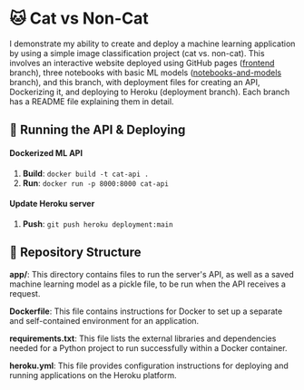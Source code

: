 # 🐱 Cat vs Non-Cat
I demonstrate my ability to create and deploy a machine learning application by using a simple image classification project (cat vs. non-cat). This involves an interactive website deployed using GitHub pages ([frontend](https://github.com/njoppi2/cat-vs-non-cat/tree/front-end) branch), three notebooks with basic ML models ([notebooks-and-models](https://github.com/njoppi2/cat-vs-non-cat/tree/notebooks-and-models) branch), and this branch, with deployment files for creating an API, Dockerizing it, and deploying to Heroku (deployment branch). Each branch has a README file explaining them in detail.

## 🚀 Running the API & Deploying

#### Dockerized ML API

1. **Build**: `docker build -t cat-api .`
2. **Run**: `docker run -p 8000:8000 cat-api`

#### Update Heroku server

1. **Push**: `git push heroku deployment:main`

## 📂 Repository Structure
**app/**: This directory contains files to run the server's API, as well as a saved machine learning model as a pickle file, to be run when the API receives a request.

**Dockerfile**: This file contains instructions for Docker to set up a separate and self-contained environment for an application.

**requirements.txt**: This file lists the external libraries and dependencies needed for a Python project to run successfully within a Docker container.

**heroku.yml**: This file provides configuration instructions for deploying and running applications on the Heroku platform.


